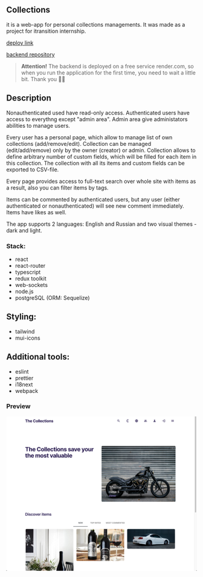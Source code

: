 ## Collections

it is a web-app for personal collections managements. It was made as a project for itransition internship.

[deploy link](https://collections-client.onrender.com/)

[backend repository](https://github.com/dmtrack/collections-server)

> **Attention!** The backend is deployed on a free service render.com, so when you run the application for the first time, you need to wait a little bit. Thank you ✊🏻

## Description

Nonauthenticated used have read-only access. Authenticated users have access to everythng except "admin area". Admin area give administators abilities to manage users.

Every user has a personal page, which allow to manage list of own collections (add/remove/edit). Collection can be managed (edit/add/remove) only by the owner (creator) or admin. Collection allows to define arbitrary number of custom fields, which will be filled for each item in this collection. The collection with all its items and custom fields can be exported to CSV-file.

Every page provides access to full-text search over whole site with items as a result, also you can filter items by tags.

Items can be commented by authenticated users, but any user (either authenticated or nonauthenticated) will see new comment immediately. Items have likes as well.

The app supports 2 languages: English and Russian and two visual themes - dark and light.

### Stack:

-   react
-   react-router
-   typescript
-   redux toolkit
-   web-sockets
-   node.js
-   postgreSQL (ORM: Sequelize)

## Styling:

-   tailwind
-   mui-icons

## Additional tools:

-   eslint
-   prettier
-   i18next
-   webpack

### Preview

![Preview](public/preview1.png)
